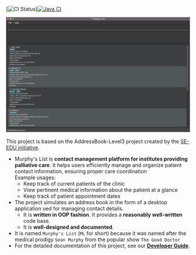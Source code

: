 [![CI Status]()][![Java CI](https://github.com/AY2425S1-CS2103T-W11-1a/tp/actions/workflows/gradle.yml/badge.svg)](https://github.com/AY2425S1-CS2103T-W11-1a/tp/actions/workflows/gradle.yml)

![Ui](docs/images/Ui.png)

This project is based on the AddressBook-Level3 project created by the [SE-EDU initiative](https://se-education.org).

* Murphy's List is **contact management platform for institutes providing palliative care**. It helps users efficiently manage and organize patient contact information, ensuring proper care coordination<br>
  Example usages:
  * Keep track of current patients of the clinic
  * View pertinent medical information about the patient at a glance
  * Keep track of patient appointment dates
* The project simulates an address book in the form of a desktop application ued for managing contact details.
  * It is **written in OOP fashion**. It provides a **reasonably well-written** code base.
  * It is **well-designed and documented**.
* It is named `Murphy's List` (`ML` for short) because it was named after the medical prodigy `Sean Murphy` from the popular show `The Good Doctor` 
* For the detailed documentation of this project, see our **[Developer Guide](https://github.com/AY2425S1-CS2103T-W11-1a/tp/blob/master/docs/DeveloperGuide.md)**.
